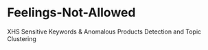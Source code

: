 # Feelings-Not-Allowed
XHS Sensitive Keywords &amp; Anomalous Products Detection and Topic Clustering
